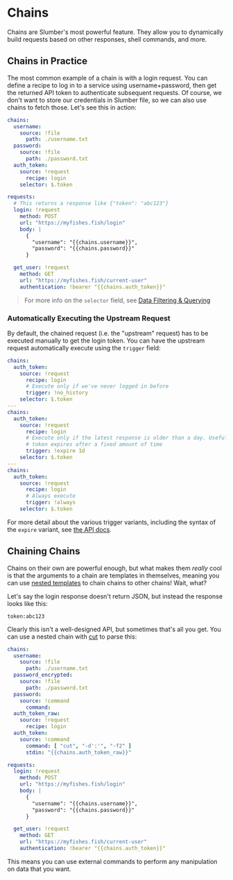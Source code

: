 # Chains

Chains are Slumber's most powerful feature. They allow you to dynamically build requests based on other responses, shell commands, and more.

## Chains in Practice

The most common example of a chain is with a login request. You can define a recipe to log in to a service using username+password, then get the returned API token to authenticate subsequent requests. Of course, we don't want to store our credentials in Slumber file, so we can also use chains to fetch those. Let's see this in action:

```yaml
chains:
  username:
    source: !file
      path: ./username.txt
  password:
    source: !file
      path: ./password.txt
  auth_token:
    source: !request
      recipe: login
    selector: $.token

requests:
  # This returns a response like {"token": "abc123"}
  login: !request
    method: POST
    url: "https://myfishes.fish/login"
    body: |
      {
        "username": "{{chains.username}}",
        "password": "{{chains.password}}"
      }

  get_user: !request
    method: GET
    url: "https://myfishes.fish/current-user"
    authentication: !bearer "{{chains.auth_token}}"
```

> For more info on the `selector` field, see [Data Filtering & Querying](./filter_query.md)

### Automatically Executing the Upstream Request

By default, the chained request (i.e. the "upstream" request) has to be executed manually to get the login token. You can have the upstream request automatically execute using the `trigger` field:

```yaml
chains:
  auth_token:
    source: !request
      recipe: login
      # Execute only if we've never logged in before
      trigger: !no_history
    selector: $.token
---
chains:
  auth_token:
    source: !request
      recipe: login
      # Execute only if the latest response is older than a day. Useful if your
      # token expires after a fixed amount of time
      trigger: !expire 1d
    selector: $.token
---
chains:
  auth_token:
    source: !request
      recipe: login
      # Always execute
      trigger: !always
    selector: $.token
```

For more detail about the various trigger variants, including the syntax of the `expire` variant, see [the API docs](../api/request_collection/chain_source.md#chain-request-trigger).

## Chaining Chains

Chains on their own are powerful enough, but what makes them _really_ cool is that the arguments to a chain are templates in themselves, meaning you can use [nested templates](./templates.md#nested-templates) to chain chains to other chains! Wait, what?

Let's say the login response doesn't return JSON, but instead the response looks like this:

```
token:abc123
```

Clearly this isn't a well-designed API, but sometimes that's all you get. You can use a nested chain with [cut](https://man7.org/linux/man-pages/man1/cut.1.html) to parse this:

```yaml
chains:
  username:
    source: !file
      path: ./username.txt
  password_encrypted:
    source: !file
      path: ./password.txt
  password:
    source: !command
      command:
  auth_token_raw:
    source: !request
      recipe: login
  auth_token:
    source: !command
      command: [ "cut", "-d':'", "-f2" ]
      stdin: "{{chains.auth_token_raw}}"

requests:
  login: !request
    method: POST
    url: "https://myfishes.fish/login"
    body: |
      {
        "username": "{{chains.username}}",
        "password": "{{chains.password}}"
      }

  get_user: !request
    method: GET
    url: "https://myfishes.fish/current-user"
    authentication: !bearer "{{chains.auth_token}}"
```

This means you can use external commands to perform any manipulation on data that you want.
